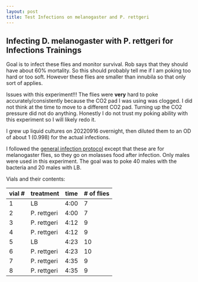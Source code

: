 ```yaml
---
layout: post
title: Test Infections on melanogaster and P. rettgeri
---
```


## Infecting D. melanogaster with P. rettgeri for Infections Trainings

Goal is to infect these flies and monitor survival. Rob says that they should have about 60% mortality. So this should probably tell me if I am poking too hard or too soft. However these flies are smaller than innubila so that only sort of applies.

Issues with this experiment!!! The flies were **very** hard to poke accurately/consistently because the CO2 pad I was using was clogged. I did not think at the time to move to a different CO2 pad. Turning up the CO2 pressure did not do anything. Honestly I do not trust my poking ability with this experiment so I will likely redo it.

I grew up liquid cultures on 20220916 overnight, then diluted them to an OD of about 1 (0.998) for the actual infections.

I followed the [general infection protocol](https://github.com/meschedl/Unckless_Lab_Resources/blob/main/protocols/bacteria_fly_infections.md) except that these are for melanogaster flies, so they go on molasses food after infection. Only males were used in this experiment. The goal was to poke 40 males with the bacteria and 20 males with LB.

Vials and their contents:

|vial #|treatment|time|# of flies|
|---|---|---|---|
|1|LB|4:00|7|
|2|P. rettgeri|4:00|7|
|3|P. rettgeri|4:12|9|
|4|P. rettgeri|4:12|9|
|5|LB|4:23|10|
|6|P. rettgeri|4:23|10|
|7|P. rettgeri|4:35|9|
|8|P. rettgeri|4:35|9|
